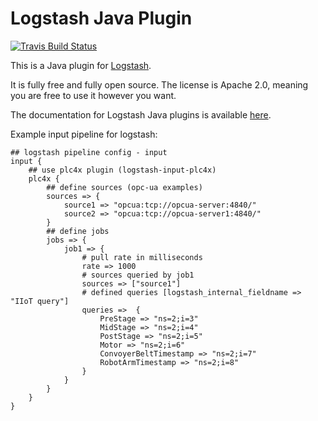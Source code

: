 <!--

  Licensed to the Apache Software Foundation (ASF) under one or more
  contributor license agreements.  See the NOTICE file distributed with
  this work for additional information regarding copyright ownership.
  The ASF licenses this file to You under the Apache License, Version 2.0
  (the "License"); you may not use this file except in compliance with
  the License.  You may obtain a copy of the License at

      http://www.apache.org/licenses/LICENSE-2.0

  Unless required by applicable law or agreed to in writing, software
  distributed under the License is distributed on an "AS IS" BASIS,
  WITHOUT WARRANTIES OR CONDITIONS OF ANY KIND, either express or implied.
  See the License for the specific language governing permissions and
  limitations under the License.

-->

# Logstash Java Plugin

[![Travis Build Status](https://travis-ci.org/logstash-plugins/logstash-filter-java_filter_example.svg)](https://travis-ci.org/logstash-plugins/logstash-filter-java_filter_example)

This is a Java plugin for [Logstash](https://github.com/elastic/logstash).

It is fully free and fully open source. The license is Apache 2.0, meaning you are free to use it however you want.

The documentation for Logstash Java plugins is available [here](https://www.elastic.co/guide/en/logstash/6.7/contributing-java-plugin.html).

Example input pipeline for logstash:
```
## logstash pipeline config - input
input {
	## use plc4x plugin (logstash-input-plc4x)
	plc4x {
		## define sources (opc-ua examples)
		sources => {
			source1 => "opcua:tcp://opcua-server:4840/"
			source2 => "opcua:tcp://opcua-server1:4840/"
		}
		## define jobs
		jobs => {
			job1 => {
				# pull rate in milliseconds
				rate => 1000
				# sources queried by job1
				sources => ["source1"]
				# defined queries [logstash_internal_fieldname => "IIoT query"]
				queries =>  {
					PreStage => "ns=2;i=3"
					MidStage => "ns=2;i=4"
					PostStage => "ns=2;i=5"
					Motor => "ns=2;i=6"
					ConvoyerBeltTimestamp => "ns=2;i=7"
					RobotArmTimestamp => "ns=2;i=8"
				}
			}
		}
	}
}
```
